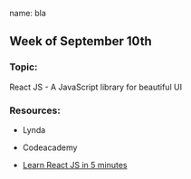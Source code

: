 name: bla
## Week of September 10th

### Topic:
React JS - A JavaScript library for beautiful UI

### Resources:
- Lynda
- Codeacademy

- [Learn React JS in 5 minutes](https://medium.freecodecamp.org/learn-react-js-in-5-minutes-526472d292f4)
